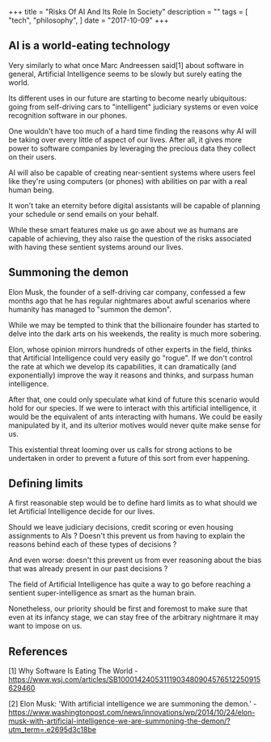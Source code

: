 +++
title = "Risks Of AI And Its Role In Society"
description = ""
tags = [
    "tech",
    "philosophy",
]
date = "2017-10-09"
+++

## AI is a world-eating technology

Very similarly to what once Marc Andreessen said[1] about software in general, Artificial Intelligence seems to be slowly but surely eating the world.

Its different uses in our future are starting to become nearly ubiquitous: going from self-driving cars to "intelligent" judiciary systems or even voice recognition software in our phones.

One wouldn't have too much of a hard time finding the reasons why AI will be taking over every little of aspect of our lives.  After all, it gives more power to software companies by leveraging the precious data they collect on their users.

AI will also be capable of creating near-sentient systems where users feel like they're using computers (or phones) with abilities on par with a real human being.

It won't take an eternity before digital assistants will be capable of planning your schedule or send emails on your behalf.

While these smart features make us go awe about we as humans are capable of achieving, they also raise the question of the risks associated with having these sentient systems around our lives.

## Summoning the demon

Elon Musk, the founder of a self-driving car company, confessed a few months ago that he has regular nightmares about awful scenarios where humanity has managed to "summon the demon".

While we may be tempted to think that the billionaire founder has started to delve into the dark arts on his weekends, the reality is much more sobering.

Elon, whose opinion mirrors hundreds of other experts in the field, thinks that Artificial Intelligence could very easily go "rogue".
If we don't control the rate at which we develop its capabilities, it can dramatically (and exponentially) improve the way it reasons and thinks, and surpass human intelligence.

After that, one could only speculate what kind of future this scenario would hold for our species. If we were to interact with this artificial intelligence, it would be the equivalent of ants interacting with humans. We could be easily manipulated by it, and its ulterior motives would never quite make sense for us.

This existential threat looming over us calls for strong actions to be undertaken in order to prevent a future of this sort from ever happening.

## Defining limits
A first reasonable step would be to define hard limits as to what should we let Artificial Intelligence decide for our lives.

Should we leave judiciary decisions, credit scoring or even housing assignments to AIs ? Doesn't this prevent us from having to explain the reasons behind each of these types of decisions ?

And even worse: doesn't this prevent us from ever reasoning about the bias that was already present in our past decisions ?

The field of Artificial Intelligence has quite a way to go before reaching a sentient super-intelligence as smart as the human brain.

Nonetheless, our priority should be first and foremost to make sure that even at its infancy stage, we can stay free of the arbitrary nightmare it may want to impose on us.

## References
[1] Why Software Is Eating The World - https://www.wsj.com/articles/SB10001424053111903480904576512250915629460

[2] Elon Musk: 'With artificial intelligence we are summoning the demon.' - https://www.washingtonpost.com/news/innovations/wp/2014/10/24/elon-musk-with-artificial-intelligence-we-are-summoning-the-demon/?utm_term=.e2695d3c18be
